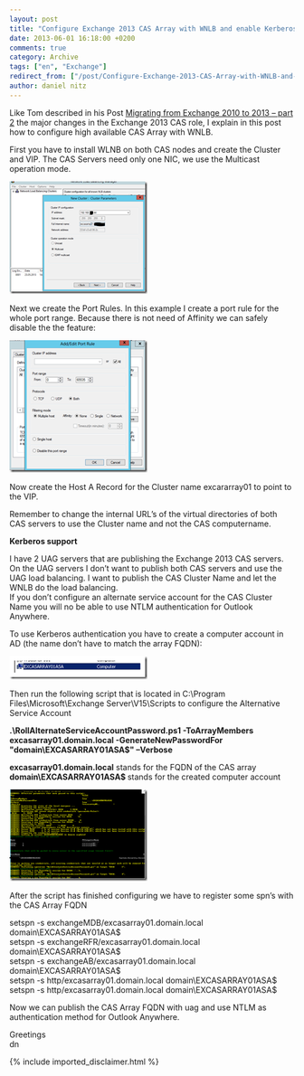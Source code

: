 ```yaml
---
layout: post
title: "Configure Exchange 2013 CAS Array with WNLB and enable Kerberos support for OA"
date: 2013-06-01 16:18:00 +0200
comments: true
category: Archive
tags: ["en", "Exchange"]
redirect_from: ["/post/Configure-Exchange-2013-CAS-Array-with-WNLB-and-enable-Kerberos-support-for-OA", "/post/configure-exchange-2013-cas-array-with-wnlb-and-enable-kerberos-support-for-oa"]
author: daniel nitz
---
```

<!-- more -->
<p>Like Tom described in his Post <a href="/post/Migrating-from-Exchange-2010-to-2013-part-2.aspx">Migrating from Exchange 2010 to 2013 &ndash; part 2</a> the major changes in the Exchange 2013 CAS role, I explain in this post how to configure high available CAS Array with WNLB.</p>
<p>First you have to install WLNB on both CAS nodes and create the Cluster and VIP. The CAS Servers need only one NIC, we use the Multicast operation mode.</p>
<p><a href="/assets/archive/image_526.png"><img style="background-image: none; padding-top: 0px; padding-left: 0px; display: inline; padding-right: 0px; border: 0px;" title="image" src="/assets/archive/image_thumb_524.png" alt="image" width="244" height="199" border="0" /></a></p>
<p>Next we create the Port Rules. In this example I create a port rule for the whole port range. Because there is not need of Affinity we can safely disable the the feature:</p>
<p><a href="/assets/archive/image_527.png"><img style="background-image: none; padding-top: 0px; padding-left: 0px; margin: 0px; display: inline; padding-right: 0px; border: 0px;" title="image" src="/assets/archive/image_thumb_525.png" alt="image" width="244" height="234" border="0" /></a></p>
<p>Now create the Host A Record for the Cluster name excararray01 to point to the VIP.</p>
<p>Remember to change the internal URL&rsquo;s of the virtual directories of both CAS servers to use the Cluster name and not the CAS computername.</p>
<p><strong>Kerberos support</strong></p>
<p>I have 2 UAG servers that are publishing the Exchange 2013 CAS servers. On the UAG servers I don&rsquo;t want to publish both CAS servers and use the UAG load balancing. I want to publish the CAS Cluster Name and let the WNLB do the load balancing. <br />If you don&rsquo;t configure an alternate service account for the CAS Cluster Name you will no be able to use NTLM authentication for Outlook Anywhere.</p>
<p>To use Kerberos authentication you have to create a computer account in AD (the name don&rsquo;t have to match the array FQDN):</p>
<p><a href="/assets/archive/image_528.png"><img style="background-image: none; padding-top: 0px; padding-left: 0px; margin: 0px; display: inline; padding-right: 0px; border: 0px;" title="image" src="/assets/archive/image_thumb_526.png" alt="image" width="244" height="41" border="0" /></a></p>
<p>Then run the following script that is located in C:\Program Files\Microsoft\Exchange Server\V15\Scripts to configure the Alternative Service Account</p>
<p><strong>.\RollAlternateServiceAccountPassword.ps1 -ToArrayMembers excasarray01.domain.local -GenerateNewPasswordFor "domain\EXCASARRAY01ASA$" &ndash;Verbose</strong></p>
<p><strong>excasarray01.domain.local</strong> stands for the FQDN of the CAS array <br /><strong>domain\EXCASARRAY01ASA$ </strong>stands for the created computer account</p>
<p><a href="/assets/archive/image_529.png"><img style="background-image: none; padding-top: 0px; padding-left: 0px; margin: 0px; display: inline; padding-right: 0px; border: 0px;" title="image" src="/assets/archive/image_thumb_527.png" alt="image" width="244" height="162" border="0" /></a></p>
<p>After the script has finished configuring we have to register some spn&rsquo;s with the CAS Array FQDN</p>
<p>setspn -s exchangeMDB/excasarray01.domain.local domain\EXCASARRAY01ASA$ <br />setspn -s exchangeRFR/excasarray01.domain.local domain\EXCASARRAY01ASA$ <br />setspn -s exchangeAB/excasarray01.domain.local domain\EXCASARRAY01ASA$ <br />setspn -s http/excasarray01.domain.local domain\EXCASARRAY01ASA$ <br />setspn -s http/excasarray01.domain.local domain\EXCASARRAY01ASA$</p>
<p>Now we can publish the CAS Array FQDN with uag and use NTLM as authentication method for Outlook Anywhere.</p>
<p>Greetings <br />dn</p>
{% include imported_disclaimer.html %}
